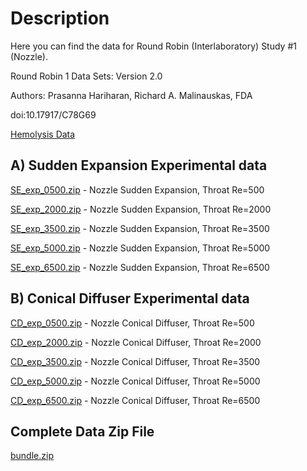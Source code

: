 # Description
Here you can find the data for Round Robin (Interlaboratory) Study #1 (Nozzle).  

Round Robin 1 Data Sets: Version 2.0

Authors: Prasanna Hariharan, Richard A. Malinauskas, FDA
 
doi:10.17917/C78G69

[Hemolysis Data](https://github.com/OSEL-DAM/CFD-and-Blood-Damage-Benchmarks/blob/ca35ecc44137fa6bd0d735190eb836ea0dc0d547/Nozzle/Data/Herbertson_NozzlePump_Hemolysis.docx)

## A) Sudden Expansion Experimental data 

[SE_exp_0500.zip](https://github.com/OSEL-DAM/CFD-and-Blood-Damage-Benchmarks/blob/ca1b9d584404192814d31b36e52e32fd271e8ea5/Nozzle/Data/SE_exp_0500.zip) - Nozzle Sudden Expansion, Throat Re=500 

[SE_exp_2000.zip](https://github.com/OSEL-DAM/CFD-and-Blood-Damage-Benchmarks/blob/ca1b9d584404192814d31b36e52e32fd271e8ea5/Nozzle/Data/SE_exp_2000.zip) - Nozzle Sudden Expansion, Throat Re=2000

[SE_exp_3500.zip](https://github.com/OSEL-DAM/CFD-and-Blood-Damage-Benchmarks/blob/ca1b9d584404192814d31b36e52e32fd271e8ea5/Nozzle/Data/SE_exp_3500.zip) - Nozzle Sudden Expansion, Throat Re=3500

[SE_exp_5000.zip](https://github.com/OSEL-DAM/CFD-and-Blood-Damage-Benchmarks/blob/ca1b9d584404192814d31b36e52e32fd271e8ea5/Nozzle/Data/SE_exp_5000.zip) - Nozzle Sudden Expansion, Throat Re=5000

[SE_exp_6500.zip](https://github.com/OSEL-DAM/CFD-and-Blood-Damage-Benchmarks/blob/ca1b9d584404192814d31b36e52e32fd271e8ea5/Nozzle/Data/SE_exp_6500.zip) - Nozzle Sudden Expansion, Throat Re=6500

## B) Conical Diffuser Experimental data 

[CD_exp_0500.zip](https://github.com/OSEL-DAM/CFD-and-Blood-Damage-Benchmarks/blob/ca1b9d584404192814d31b36e52e32fd271e8ea5/Nozzle/Data/CD_Re_500.zip) - Nozzle Conical Diffuser, Throat Re=500

[CD_exp_2000.zip](https://github.com/OSEL-DAM/CFD-and-Blood-Damage-Benchmarks/blob/dba77f725f20dc42a4946f6dbd71f3504c87ff08/Nozzle/Data/CD_Re_2000.zip) - Nozzle Conical Diffuser, Throat Re=2000

[CD_exp_3500.zip](https://github.com/OSEL-DAM/CFD-and-Blood-Damage-Benchmarks/blob/ca1b9d584404192814d31b36e52e32fd271e8ea5/Nozzle/Data/CD_Re_3500.zip) - Nozzle Conical Diffuser, Throat Re=3500

[CD_exp_5000.zip](https://github.com/OSEL-DAM/CFD-and-Blood-Damage-Benchmarks/blob/ca1b9d584404192814d31b36e52e32fd271e8ea5/Nozzle/Data/CD_Re_5000.zip) - Nozzle Conical Diffuser, Throat Re=5000

[CD_exp_6500.zip](https://github.com/OSEL-DAM/CFD-and-Blood-Damage-Benchmarks/blob/ca1b9d584404192814d31b36e52e32fd271e8ea5/Nozzle/Data/CD_Re_6500.zip) - Nozzle Conical Diffuser, Throat Re=6500

## Complete Data Zip File
[bundle.zip](https://github.com/OSEL-DAM/CFD-and-Blood-Damage-Benchmarks/blob/b02b8da4c09e9708698cdd79e499acbcb65412dc/Nozzle/Data/bundle.zip)
